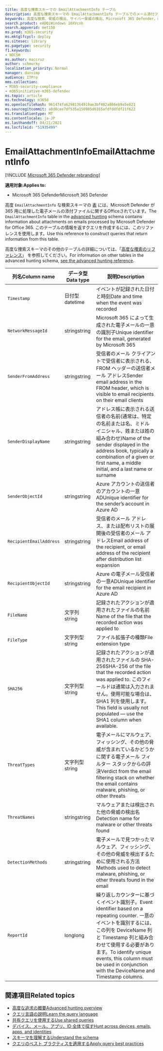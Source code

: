 ```yaml
---
title: 高度な捜索スキーマの EmailAttachmentInfo テーブル
description: 高度な捜索スキーマの EmailAttachmentInfo テーブルでのメール添付ファイルの情報について学習する
keywords: 高度な検索、脅威の検出、サイバー脅威の検出、Microsoft 365 Defender、microsoft 365、m365、検索、クエリ、テレメトリ、スキーマ参照、kusto、table、column、data type、description、EmailAttachmentInfo、ネットワーク メッセージ ID、送信者、受信者、添付ファイル ID、添付ファイル名、マルウェアの評決
search.product: eADQiWindows 10XVcnh
search.appverid: met150
ms.prod: m365-security
ms.mktglfcycl: deploy
ms.sitesec: library
ms.pagetype: security
f1.keywords:
- NOCSH
ms.author: maccruz
author: schmurky
localization_priority: Normal
manager: dansimp
audience: ITPro
mms.collection:
- M365-security-compliance
- m365initiative-m365-defender
ms.topic: article
ms.technology: m365d
ms.openlocfilehash: 961474fa62981364919ae3bf482a886eb9a5e821
ms.sourcegitcommit: a8d8cee7df535a150985d6165afdfddfdf21f622
ms.translationtype: MT
ms.contentlocale: ja-JP
ms.lasthandoff: 04/21/2021
ms.locfileid: "51935499"
---
```

# <a name="emailattachmentinfo"></a><span data-ttu-id="ffb6a-104">EmailAttachmentInfo</span><span class="sxs-lookup"><span data-stu-id="ffb6a-104">EmailAttachmentInfo</span></span>

[!INCLUDE [Microsoft 365 Defender rebranding](../includes/microsoft-defender.md)]


<span data-ttu-id="ffb6a-105">**適用対象:**</span><span class="sxs-lookup"><span data-stu-id="ffb6a-105">**Applies to:**</span></span>
- <span data-ttu-id="ffb6a-106">Microsoft 365 Defender</span><span class="sxs-lookup"><span data-stu-id="ffb6a-106">Microsoft 365 Defender</span></span>



<span data-ttu-id="ffb6a-107">高度 `EmailAttachmentInfo` な検索スキーマの [表](advanced-hunting-overview.md) には、Microsoft Defender が 365 用に処理した電子メールの添付ファイルに関するOfficeされています。</span><span class="sxs-lookup"><span data-stu-id="ffb6a-107">The `EmailAttachmentInfo` table in the [advanced hunting](advanced-hunting-overview.md) schema contains information about attachments on emails processed by Microsoft Defender for Office 365.</span></span> <span data-ttu-id="ffb6a-108">このテーブルの情報を返すクエリを作成するには、このリファレンスを使用します。</span><span class="sxs-lookup"><span data-stu-id="ffb6a-108">Use this reference to construct queries that return information from this table.</span></span>

<span data-ttu-id="ffb6a-109">高度な捜索スキーマのその他のテーブルの詳細については、「[高度な捜索のリファレンス](advanced-hunting-schema-tables.md)」 を参照してください。</span><span class="sxs-lookup"><span data-stu-id="ffb6a-109">For information on other tables in the advanced hunting schema, [see the advanced hunting reference](advanced-hunting-schema-tables.md).</span></span>

| <span data-ttu-id="ffb6a-110">列名</span><span class="sxs-lookup"><span data-stu-id="ffb6a-110">Column name</span></span> | <span data-ttu-id="ffb6a-111">データ型</span><span class="sxs-lookup"><span data-stu-id="ffb6a-111">Data type</span></span> | <span data-ttu-id="ffb6a-112">説明</span><span class="sxs-lookup"><span data-stu-id="ffb6a-112">Description</span></span> |
|-------------|-----------|-------------|
| `Timestamp` | <span data-ttu-id="ffb6a-113">日付型</span><span class="sxs-lookup"><span data-stu-id="ffb6a-113">datetime</span></span> | <span data-ttu-id="ffb6a-114">イベントが記録された日付と時刻</span><span class="sxs-lookup"><span data-stu-id="ffb6a-114">Date and time when the event was recorded</span></span> |
| `NetworkMessageId` | <span data-ttu-id="ffb6a-115">string</span><span class="sxs-lookup"><span data-stu-id="ffb6a-115">string</span></span> | <span data-ttu-id="ffb6a-116">Microsoft 365 によって生成された電子メールの一意の識別子</span><span class="sxs-lookup"><span data-stu-id="ffb6a-116">Unique identifier for the email, generated by Microsoft 365</span></span> |
| `SenderFromAddress` | <span data-ttu-id="ffb6a-117">string</span><span class="sxs-lookup"><span data-stu-id="ffb6a-117">string</span></span> | <span data-ttu-id="ffb6a-118">受信者のメール クライアントで受信者に表示される、FROM ヘッダーの送信者メール アドレス</span><span class="sxs-lookup"><span data-stu-id="ffb6a-118">Sender email address in the FROM header, which is visible to email recipients on their email clients</span></span> |
| `SenderDisplayName` | <span data-ttu-id="ffb6a-119">string</span><span class="sxs-lookup"><span data-stu-id="ffb6a-119">string</span></span> | <span data-ttu-id="ffb6a-120">アドレス帳に表示される送信者の名前(通常は、特定の名前または名、ミドル イニシャル、姓または姓の組み合わせ)</span><span class="sxs-lookup"><span data-stu-id="ffb6a-120">Name of the sender displayed in the address book, typically a combination of a given or first name, a middle initial, and a last name or surname</span></span> |
| `SenderObjectId` | <span data-ttu-id="ffb6a-121">string</span><span class="sxs-lookup"><span data-stu-id="ffb6a-121">string</span></span> | <span data-ttu-id="ffb6a-122">Azure アカウントの送信者のアカウントの一意AD</span><span class="sxs-lookup"><span data-stu-id="ffb6a-122">Unique identifier for the sender’s account in Azure AD</span></span> |
| `RecipientEmailAddress` | <span data-ttu-id="ffb6a-123">string</span><span class="sxs-lookup"><span data-stu-id="ffb6a-123">string</span></span> | <span data-ttu-id="ffb6a-124">受信者のメール アドレス、または配布リストの展開後の受信者のメール アドレス</span><span class="sxs-lookup"><span data-stu-id="ffb6a-124">Email address of the recipient, or email address of the recipient after distribution list expansion</span></span> |
| `RecipientObjectId` | <span data-ttu-id="ffb6a-125">string</span><span class="sxs-lookup"><span data-stu-id="ffb6a-125">string</span></span> | <span data-ttu-id="ffb6a-126">Azure の電子メール受信者の一意AD</span><span class="sxs-lookup"><span data-stu-id="ffb6a-126">Unique identifier for the email recipient in Azure AD</span></span> |
| `FileName` | <span data-ttu-id="ffb6a-127">文字列</span><span class="sxs-lookup"><span data-stu-id="ffb6a-127">string</span></span> | <span data-ttu-id="ffb6a-128">記録されたアクションが適用されたファイルの名前</span><span class="sxs-lookup"><span data-stu-id="ffb6a-128">Name of the file that the recorded action was applied to</span></span> |
| `FileType` | <span data-ttu-id="ffb6a-129">文字列型</span><span class="sxs-lookup"><span data-stu-id="ffb6a-129">string</span></span> | <span data-ttu-id="ffb6a-130">ファイル拡張子の種類</span><span class="sxs-lookup"><span data-stu-id="ffb6a-130">File extension type</span></span> |
| `SHA256` | <span data-ttu-id="ffb6a-131">文字列型</span><span class="sxs-lookup"><span data-stu-id="ffb6a-131">string</span></span> | <span data-ttu-id="ffb6a-132">記録されたアクションが適用されたファイルの SHA-256</span><span class="sxs-lookup"><span data-stu-id="ffb6a-132">SHA-256 of the file that the recorded action was applied to.</span></span> <span data-ttu-id="ffb6a-133">このフィールドは通常は入力されません。使用可能な場合は、SHA1 列を使用します。</span><span class="sxs-lookup"><span data-stu-id="ffb6a-133">This field is usually not populated — use the SHA1 column when available.</span></span> |
| `ThreatTypes` | <span data-ttu-id="ffb6a-134">文字列型</span><span class="sxs-lookup"><span data-stu-id="ffb6a-134">string</span></span> | <span data-ttu-id="ffb6a-135">電子メールにマルウェア、フィッシング、その他の脅威が含まれているかどうかに関する電子メール フィルター スタックからの評決</span><span class="sxs-lookup"><span data-stu-id="ffb6a-135">Verdict from the email filtering stack on whether the email contains malware, phishing, or other threats</span></span> |
| `ThreatNames` | <span data-ttu-id="ffb6a-136">string</span><span class="sxs-lookup"><span data-stu-id="ffb6a-136">string</span></span> | <span data-ttu-id="ffb6a-137">マルウェアまたは検出された他の脅威の検出名</span><span class="sxs-lookup"><span data-stu-id="ffb6a-137">Detection name for malware or other threats found</span></span> |
| `DetectionMethods` | <span data-ttu-id="ffb6a-138">string</span><span class="sxs-lookup"><span data-stu-id="ffb6a-138">string</span></span> | <span data-ttu-id="ffb6a-139">電子メールで見つかったマルウェア、フィッシング、その他の脅威を検出するために使用される方法</span><span class="sxs-lookup"><span data-stu-id="ffb6a-139">Methods used to detect malware, phishing, or other threats found in the email</span></span> |
| `ReportId` | <span data-ttu-id="ffb6a-140">long</span><span class="sxs-lookup"><span data-stu-id="ffb6a-140">long</span></span> | <span data-ttu-id="ffb6a-141">繰り返しカウンターに基づくイベント識別子。</span><span class="sxs-lookup"><span data-stu-id="ffb6a-141">Event identifier based on a repeating counter.</span></span> <span data-ttu-id="ffb6a-142">一意のイベントを識別するには、この列を DeviceName 列と Timestamp 列と組み合わせて使用する必要があります。</span><span class="sxs-lookup"><span data-stu-id="ffb6a-142">To identify unique events, this column must be used in conjunction with the DeviceName and Timestamp columns.</span></span> |

## <a name="related-topics"></a><span data-ttu-id="ffb6a-143">関連項目</span><span class="sxs-lookup"><span data-stu-id="ffb6a-143">Related topics</span></span>
- [<span data-ttu-id="ffb6a-144">高度な追求の概要</span><span class="sxs-lookup"><span data-stu-id="ffb6a-144">Advanced hunting overview</span></span>](advanced-hunting-overview.md)
- [<span data-ttu-id="ffb6a-145">クエリ言語の説明</span><span class="sxs-lookup"><span data-stu-id="ffb6a-145">Learn the query language</span></span>](advanced-hunting-query-language.md)
- [<span data-ttu-id="ffb6a-146">共有クエリを使用する</span><span class="sxs-lookup"><span data-stu-id="ffb6a-146">Use shared queries</span></span>](advanced-hunting-shared-queries.md)
- [<span data-ttu-id="ffb6a-147">デバイス、メール、アプリ、ID 全体で探す</span><span class="sxs-lookup"><span data-stu-id="ffb6a-147">Hunt across devices, emails, apps, and identities</span></span>](advanced-hunting-query-emails-devices.md)
- [<span data-ttu-id="ffb6a-148">スキーマを理解する</span><span class="sxs-lookup"><span data-stu-id="ffb6a-148">Understand the schema</span></span>](advanced-hunting-schema-tables.md)
- [<span data-ttu-id="ffb6a-149">クエリのベスト プラクティスを適用する</span><span class="sxs-lookup"><span data-stu-id="ffb6a-149">Apply query best practices</span></span>](advanced-hunting-best-practices.md)
